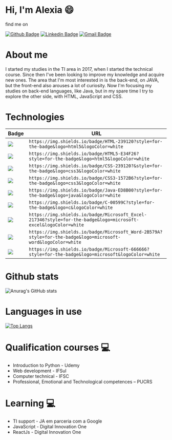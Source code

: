 # Hi, I'm Alexia 😄

find me on

[![Github Badge](https://img.shields.io/badge/-Github-000?style=flat-square&logo=Github&logoColor=white&link=https://github.com/Alexiagf)](https://github.com/Alexiagf)
[![Linkedin Badge](https://img.shields.io/badge/-Alexia-blue?style=flat-square&logo=Linkedin&logoColor=white&link=https://www.linkedin.com/in/alexia-gasperi-128a7a1b9)](https://www.linkedin.com/in/alexia-gasperi-128a7a1b9) 
[![Gmail Badge](https://img.shields.io/badge/-alexiagfirmes@gmail.com-c14438?style=flat-square&logo=Gmail&logoColor=white&link=mailto:alexiagfirmes@gmail.com)](mailto:alexiagfirmes@gmail.com)

# About me
I started my studies in the TI area in 2017, when I started the technical course. Since then I've been looking to improve my knowledge and acquire new ones. The area that I'm most interested in is the back-end, on JAVA, but the front-end also arouses a lot of curiosity. Now I'm focusing my studies on back-end languages, like Java, but in my spare time I try to explore the other side, with HTML, JavaScript and CSS.  

# Technologies

Badge | URL
------------ | -------------
<img src="https://img.shields.io/badge/HTML-239120?style=for-the-badge&logo=html5&logoColor=white" /> | `https://img.shields.io/badge/HTML-239120?style=for-the-badge&logo=html5&logoColor=white`
<img src="https://img.shields.io/badge/HTML5-E34F26?style=for-the-badge&logo=html5&logoColor=white" /> | `https://img.shields.io/badge/HTML5-E34F26?style=for-the-badge&logo=html5&logoColor=white`
<img src="https://img.shields.io/badge/CSS-239120?style=for-the-badge&logo=css3&logoColor=white" /> | `https://img.shields.io/badge/CSS-239120?&style=for-the-badge&logo=css3&logoColor=white`
<img src="https://img.shields.io/badge/CSS3-1572B6?style=for-the-badge&logo=css3&logoColor=white" /> | `https://img.shields.io/badge/CSS3-1572B6?style=for-the-badge&logo=css3&logoColor=white`
<img src="https://img.shields.io/badge/Java-ED8B00?style=for-the-badge&logo=java&logoColor=white" /> | `https://img.shields.io/badge/Java-ED8B00?style=for-the-badge&logo=java&logoColor=white`
<img src="https://img.shields.io/badge/C-00599C?style=for-the-badge&logo=c&logoColor=white" /> | `https://img.shields.io/badge/C-00599C?style=for-the-badge&logo=c&logoColor=white`
<img src="https://img.shields.io/badge/Microsoft_Excel-217346?style=for-the-badge&logo=microsoft-excel&logoColor=white" /> | `https://img.shields.io/badge/Microsoft_Excel-217346?style=for-the-badge&logo=microsoft-excel&logoColor=white`
<img src="https://img.shields.io/badge/Microsoft_Word-2B579A?style=for-the-badge&logo=microsoft-word&logoColor=white" /> | `https://img.shields.io/badge/Microsoft_Word-2B579A?style=for-the-badge&logo=microsoft-word&logoColor=white`
<img src="https://img.shields.io/badge/Microsoft-666666?style=for-the-badge&logo=microsoft&logoColor=white" /> | `https://img.shields.io/badge/Microsoft-666666?style=for-the-badge&logo=microsoft&logoColor=white`

# Github stats

![Anurag's GitHub stats](https://github-readme-stats.vercel.app/api?username=Alexiagf&show_icons=true&theme=tokyonight)


# Languages in use

[![Top Langs](https://github-readme-stats.vercel.app/api/top-langs/?username=Alexiagf&layout=compact)](https://github.com/Alexiagf/github-readme-stats)


# Qualification courses 💻

- Introduction to Python - Udemy 
- Web development - IFSul 
- Computer technical - IFSC 
- Professional, Emotional and Technological competences – PUCRS 

# Learning 💻

- TI support - JA em parceria com a Google 
- JavaScript - Digital Innovation One
- ReactJs - Digital Innovation One
